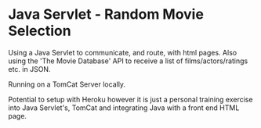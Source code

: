 # Java Servlet - Random Movie Selection
Using a Java Servlet to communicate, and route, with html pages. Also using the 'The Movie Database' API to receive a list of films/actors/ratings etc. in JSON.

Running on a TomCat Server locally. 

Potential to setup with Heroku however it is just a personal training exercise into Java Servlet's, TomCat and integrating Java with a front end HTML page.
